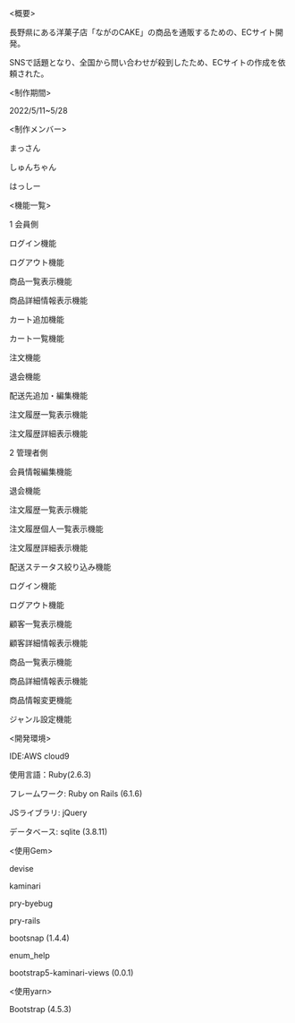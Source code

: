 <概要>

長野県にある洋菓子店「ながのCAKE」の商品を通販するための、ECサイト開発。

SNSで話題となり、全国から問い合わせが殺到したため、ECサイトの作成を依頼された。

<制作期間>

2022/5/11~5/28

<制作メンバー>

まっさん

しゅんちゃん

はっしー


<機能一覧>

1 会員側

ログイン機能

ログアウト機能

商品一覧表示機能

商品詳細情報表示機能

カート追加機能

カート一覧機能

注文機能

退会機能

配送先追加・編集機能

注文履歴一覧表示機能

注文履歴詳細表示機能


2 管理者側

会員情報編集機能

退会機能

注文履歴一覧表示機能

注文履歴個人一覧表示機能

注文履歴詳細表示機能

配送ステータス絞り込み機能

ログイン機能

ログアウト機能

顧客一覧表示機能

顧客詳細情報表示機能

商品一覧表示機能

商品詳細情報表示機能

商品情報変更機能

ジャンル設定機能


<開発環境>

IDE:AWS cloud9

使用言語：Ruby(2.6.3)

フレームワーク: Ruby on Rails (6.1.6)

JSライブラリ: jQuery

データベース: sqlite (3.8.11)

<使用Gem>

devise

kaminari

pry-byebug

pry-rails

bootsnap (1.4.4)

enum_help

bootstrap5-kaminari-views (0.0.1)

<使用yarn>

Bootstrap (4.5.3)
